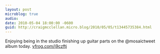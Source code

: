 ```yaml
---
layout: post
microblog: true
audio: 
date: 2010-05-04 18:00:00 -0600
guid: http://craigmcclellan.micro.blog/2010/05/05/t13445735384.html
---
```

Enjoying being in the studio finishing up guitar parts on the @mosaictweet album today.  [yfrog.com/j9czftj](http://yfrog.com/j9czftj)
